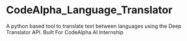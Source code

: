 # CodeAlpha_Language_Translator
A python based tool to translate text between languages using the Deep Translator API. Built  For CodeAlpha AI  Internship
